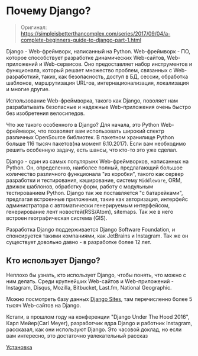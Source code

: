 # Почему Django?

> Оригинал: https://simpleisbetterthancomplex.com/series/2017/09/04/a-complete-beginners-guide-to-django-part-1.html

Django - Web-фреймворк, написанный на Python. Web-фреймворк - ПО, которое способствует разработке динамических Web-сайтов, Web-приложений и Web-сервисов. Оно предоставляет набор инструментов и функционала, который решает множество проблем, связанных с Web-разработкий, таких, как безопасность, доступ в БД, сессии, обработка шаблонов, маршрутизация URL-ов, интернационализация, локализация и многие другие.

Использование Web-фреймворка, такого как Django, поволяет нам разрабатывать безопасные и надежные Web-приложения очень быстро без изобретения велосипедов.

Что же такого особенного в Django? Для начала, это Python Web-фреймворк, что позволяет вам использовать широкий спектр различных OpenSource библиотек. В пакетном хранилище Python больше 116 тысяч пакетов(на момент 6.10.2017). Если вам необходимо решить особенную задачу, есть шансы, что кто-то это уже сделал.

Django - один из самых популярынх Web-фреймворков, написанных на Python. Он, определенно, наиболее полный, предлагающий большое количество различного функционала "из коробки", такого как сервер разработки и тестирования, кэширование, систему `Middleware`, ORM, движок шаблонов, обработку форм, работу с модульным тестированием Python. Django так же поставляется "с батарейками", предлагая встроенные приложения, такие как авторизация, интерфейс администратора с автоматически генерируемым интерфейсом, генерирование лент новостей(RSS/Atom), sitemaps. Так же в него встроен географическая система (GIS).

Разработка Django поддерживается Django Software Foundation, и спонсируется такими компаниями, как JetBrains и Instagram. Так же он существует довольно давно - в разработке более 12 лет.

## Кто использует Django?

Неплохо бы узнать, кто использует Django, чтобы понять, что можно с ним делать. Среди крупнейших Web-сайтов и Web-приложений - Instagram, Disqus, Mozilla, Bitbucket, Last.fm, National Geographic.

Можно посмотреть базу данных [Django Sites](https://www.djangosites.org/), там перечисленно более 5 тысяч Web-сайтов на Django.

Кстати, в прошлом году на конференции "Django Under The Hood 2016", Карл Мейер(Carl Meyer), разработчик ядра Django и работник Instagram, рассказал, как они используют Django. Это часовой доклад, но если вам интересно, это достаточно увлекательный рассказ

[Установка](/part-1/installation.md)
